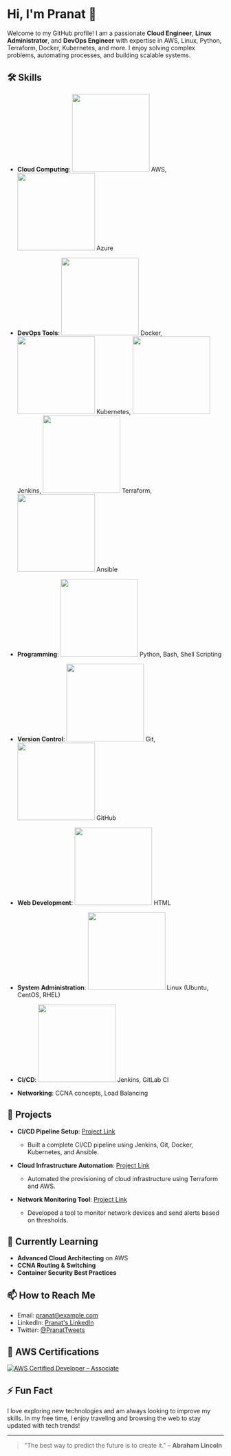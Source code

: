 # Hi, I'm Pranat 👋

Welcome to my GitHub profile! I am a passionate **Cloud Engineer**, **Linux Administrator**, and **DevOps Engineer** with expertise in AWS, Linux, Python, Terraform, Docker, Kubernetes, and more. I enjoy solving complex problems, automating processes, and building scalable systems.

## 🛠️ Skills

- **Cloud Computing**: 
  <img src="https://upload.wikimedia.org/wikipedia/commons/6/64/Amazon_Web_Services_Logo.svg" width="180" height="180" /> AWS, <img src="https://upload.wikimedia.org/wikipedia/commons/0/0d/Microsoft_Azure_Logo_2014.png" width="180" height="180" /> Azure
  
- **DevOps Tools**: 
  <img src="https://upload.wikimedia.org/wikipedia/commons/4/47/Docker_logo.png" width="180" height="180" /> Docker, <img src="https://upload.wikimedia.org/wikipedia/commons/3/39/Kubernetes_logo_without_workmark.svg" width="180" height="180" /> Kubernetes, <img src="https://upload.wikimedia.org/wikipedia/commons/f/f7/Jenkins_logo.svg" width="180" height="180" /> Jenkins, <img src="https://upload.wikimedia.org/wikipedia/commons/7/7e/Terraform_Logo.png" width="180" height="180" /> Terraform, <img src="https://upload.wikimedia.org/wikipedia/commons/7/76/Ansible_Logo.png" width="180" height="180" /> Ansible

- **Programming**: 
  <img src="https://upload.wikimedia.org/wikipedia/commons/c/c3/Python-logo-notext.svg" width="180" height="180" /> Python, Bash, Shell Scripting
  
- **Version Control**: 
  <img src="https://upload.wikimedia.org/wikipedia/commons/a/a7/Git-Logo.svg" width="180" height="180" /> Git, <img src="https://upload.wikimedia.org/wikipedia/commons/9/91/Octicons-mark-github.svg" width="180" height="180" /> GitHub

- **Web Development**: 
  <img src="https://upload.wikimedia.org/wikipedia/commons/3/37/HTML5_logo.svg" width="180" height="180" /> HTML

- **System Administration**: 
  <img src="https://upload.wikimedia.org/wikipedia/commons/3/35/Tux.svg" width="180" height="180" /> Linux (Ubuntu, CentOS, RHEL)

- **CI/CD**: 
  <img src="https://upload.wikimedia.org/wikipedia/commons/f/f7/Jenkins_logo.svg" width="180" height="180" /> Jenkins, GitLab CI
  
- **Networking**: 
  CCNA concepts, Load Balancing

## 🚀 Projects

- **CI/CD Pipeline Setup**: [Project Link](#)
  - Built a complete CI/CD pipeline using Jenkins, Git, Docker, Kubernetes, and Ansible.
  
- **Cloud Infrastructure Automation**: [Project Link](#)
  - Automated the provisioning of cloud infrastructure using Terraform and AWS.

- **Network Monitoring Tool**: [Project Link](#)
  - Developed a tool to monitor network devices and send alerts based on thresholds.

## 🌱 Currently Learning

- **Advanced Cloud Architecting** on AWS
- **CCNA Routing & Switching**
- **Container Security Best Practices**

## 📫 How to Reach Me

- Email: pranat@example.com
- LinkedIn: [Pranat's LinkedIn](https://www.linkedin.com/in/pranat)
- Twitter: [@PranatTweets](https://twitter.com/PranatTweets)

## 🌟 AWS Certifications

[![AWS Certified Developer – Associate](https://www.credly.com/badges/56d7cbab-da18-4a39-a854-4748a8fdf69f/public_url)](https://www.credly.com/badges/56d7cbab-da18-4a39-a854-4748a8fdf69f/public_url)

## ⚡ Fun Fact

I love exploring new technologies and am always looking to improve my skills. In my free time, I enjoy traveling and browsing the web to stay updated with tech trends!

---

> "The best way to predict the future is to create it." – **Abraham Lincoln**

